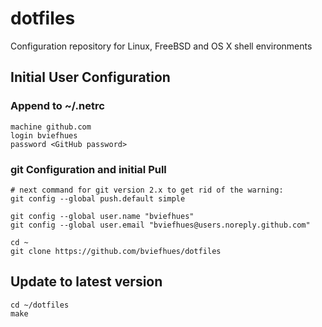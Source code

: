 # dotfiles 

Configuration repository for Linux, FreeBSD and OS X shell environments

## Initial User Configuration

### Append to ~/.netrc

```
machine github.com
login bviefhues
password <GitHub password>
```

### git Configuration and initial Pull

```
# next command for git version 2.x to get rid of the warning:
git config --global push.default simple

git config --global user.name "bviefhues"
git config --global user.email "bviefhues@users.noreply.github.com"

cd ~
git clone https://github.com/bviefhues/dotfiles
```

## Update to latest version

```
cd ~/dotfiles
make
```



